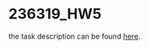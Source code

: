 # 236319_HW5

the task description can be found [here](https://docs.google.com/document/d/1OCPfTSQeIwqZ5NoE2DvtZyaS0FCeiBQFn24urSZkh3c/edit?tab=t.0#heading=h.pa6szerhdmf6).
